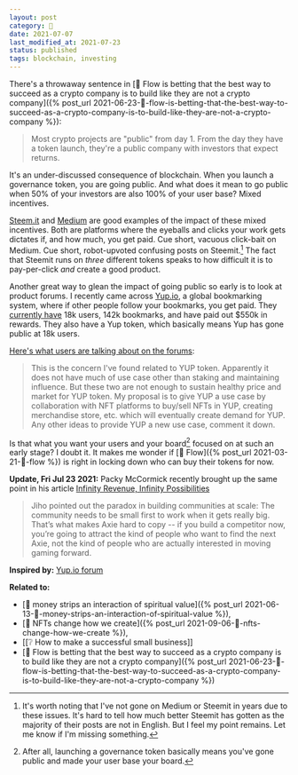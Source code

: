 ```yaml
---
layout: post
category: 🌱
date: 2021-07-07
last_modified_at: 2021-07-23
status: published
tags: blockchain, investing
---
```

There's a throwaway sentence in [🌱 Flow is betting that the best way to succeed as a crypto company is to build like they are not a crypto company]({% post_url 2021-06-23-🌱-flow-is-betting-that-the-best-way-to-succeed-as-a-crypto-company-is-to-build-like-they-are-not-a-crypto-company %}):
> Most crypto projects are "public" from day 1. From the day they have a token launch, they're a public company with investors that expect returns.

It's an under-discussed consequence of blockchain. When you launch a governance token, you are going public. And what does it mean to go public when 50% of your investors are also 100% of your user base? Mixed incentives.

[Steem.it](https://steemit.com/trending) and [Medium](https://medium.com/) are good examples of the impact of these mixed incentives. Both are platforms where the eyeballs and clicks your work gets dictates if, and how much, you get paid. Cue short, vacuous click-bait on Medium. Cue short, robot-upvoted confusing posts on Steemit.[^steemit] The fact that Steemit runs on _three_ different tokens speaks to how difficult it is to pay-per-click _and_ create a good product.

[^steemit]: It's worth noting that I've not gone on Medium or Steemit in years due to these issues. It's hard to tell how much better Steemit has gotten as the majority of their posts are not in English. But I feel my point remains. Let me know if I'm missing something.

Another great way to glean the impact of going public so early is to look at product forums. I recently came across [Yup.io](yup.io), a global bookmarking system, where if other people follow your bookmarks, you get paid. They [currently have](https://yupprotocol.org/) 18k users, 142k bookmarks, and have paid out $550k in rewards. They also have a Yup token, which basically means Yup has gone public at 18k users.

[Here's what users are talking about on the forums](https://forum.yup.io/t/discovering-new-use-cases-for-yup/36):
> This is the concern I've found related to YUP token. Apparently it does not have much of use case other than staking and maintaining influence. But these two are not enough to sustain healthy price and market for YUP token.
> My proposal is to give YUP a use case by collaboration with NFT platforms to buy/sell NFTs in YUP, creating merchandise store, etc. which will eventually create demand for YUP.
> Any other ideas to provide YUP a new use case, comment it down.

Is that what you want your users and your board[^board] focused on at such an early stage? I doubt it. It makes me wonder if [🌳 Flow]({% post_url 2021-03-21-🌳-flow %}) is right in locking down who can buy their tokens for now.

**Update, Fri Jul 23 2021:** Packy McCormick recently brought up the same point in his article [Infinity Revenue, Infinity Possibilities](https://www.notboring.co/p/infinity-revenue-infinity-possibilities)
> Jiho pointed out the paradox in building communities at scale: The community needs to be small first to work when it gets really big. That’s what makes Axie hard to copy -- if you build a competitor now, you’re going to attract the kind of people who want to find the next Axie, not the kind of people who are actually interested in moving gaming forward.

[^board]: After all, launching a governance token basically means you've gone public and made your user base your board.

**Inspired by:** [Yup.io forum](https://forum.yup.io/t/discovering-new-use-cases-for-yup/36)

**Related to:** 
- [🌰 money strips an interaction of spiritual value]({% post_url 2021-06-13-🌰-money-strips-an-interaction-of-spiritual-value %}),
- [🌳 NFTs change how we create]({% post_url 2021-09-06-🌳-nfts-change-how-we-create %}),
- [[❔ How to make a successful small business]]
- [🌱 Flow is betting that the best way to succeed as a crypto company is to build like they are not a crypto company]({% post_url 2021-06-23-🌱-flow-is-betting-that-the-best-way-to-succeed-as-a-crypto-company-is-to-build-like-they-are-not-a-crypto-company %})
